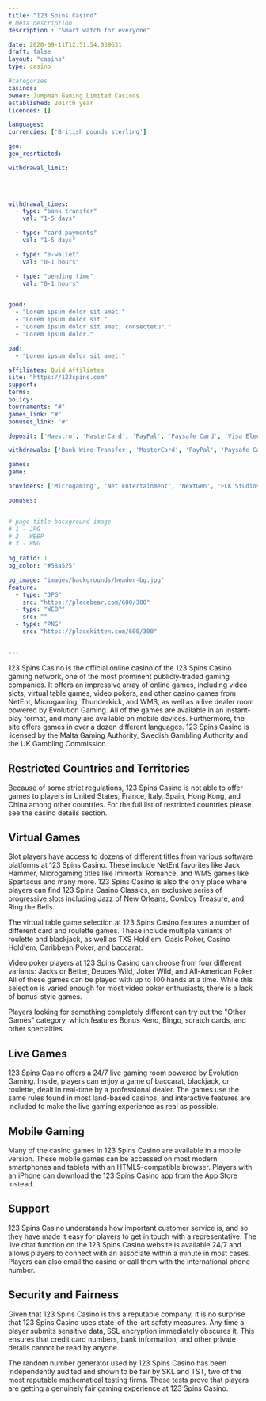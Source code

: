 ```yaml
---
title: "123 Spins Casino"
# meta description
description : "Smart watch for everyone"

date: 2020-09-11T12:51:54.039631
draft: false
layout: "casino" 
type: casino

#categories
casinos: 
owner: Jumpman Gaming Limited Casinos
established: 2017th year
licences: []

languages: 
currencies: ['British pounds sterling']

geo: 
geo_resrticted: 

withdrawal_limit:

  
  

withdrawal_times:
  - type: "bank transfer"
    val: "1-5 days"

  - type: "card payments"
    val: "1-5 days"

  - type: "e-wallet"
    val: "0-1 hours"

  - type: "pending time"
    val: "0-1 hours"


good:
  - "Lorem ipsum dolor sit amet."
  - "Lorem ipsum dolor sit."
  - "Lorem ipsum dolor sit amet, consectetur."
  - "Lorem ipsum dolor."

bad:
  - "Lorem ipsum dolor sit amet."

affiliates: Quid Affiliates
site: "https://123spins.com"
support: 
terms:
policy:
tournaments: "#"
games_link: "#"
bonuses_link: "#"

deposit: ['Maestro', 'MasterCard', 'PayPal', 'Paysafe Card', 'Visa Electron', 'Visa', 'Pay by Phone']

withdrawals: ['Bank Wire Transfer', 'MasterCard', 'PayPal', 'Paysafe Card', 'Visa', 'Mobile Phone']

games: 
game:

providers: ['Microgaming', 'Net Entertainment', 'NextGen', 'ELK Studios', 'lightningboxgames', 'NYX Interactive', 'iSoftBet', 'playson', 'Amaya', 'Pariplay', 'EYECON', 'Scientific Games', 'Jumpman Gaming']

bonuses:


# page title background image 
# 1 - JPG
# 2 - WEBP
# 3 - PNG
 
bg_ratio: 1 
bg_color: "#58a525" 

bg_image: "images/backgrounds/header-bg.jpg"
feature:
  - type: "JPG"
    src: "https://placebear.com/600/300"   
  - type: "WEBP"
    src: ""
  - type: "PNG"
    src: "https://placekitten.com/600/300"   


---
```


123 Spins Casino is the official online casino of the 123 Spins Casino gaming network, one of the most prominent publicly-traded gaming companies. It offers an impressive array of online games, including video slots, virtual table games, video pokers, and other casino games from NetEnt, Microgaming, Thunderkick, and WMS, as well as a live dealer room powered by Evolution Gaming. All of the games are available in an instant-play format, and many are available on mobile devices. Furthermore, the site offers games in over a dozen different languages. 123 Spins Casino is licensed by the Malta Gaming Authority, Swedish Gambling Authority and the UK Gambling Commission.

## Restricted Countries and Territories
Because of some strict regulations, 123 Spins Casino is not able to offer games to players in United States, France, Italy, Spain, Hong Kong, and China among other countries. For the full list of restricted countries please see the casino details section.

## Virtual Games
Slot players have access to dozens of different titles from various software platforms at 123 Spins Casino. These include NetEnt favorites like Jack Hammer, Microgaming titles like Immortal Romance, and WMS games like Spartacus and many more. 123 Spins Casino is also the only place where players can find 123 Spins Casino Classics, an exclusive series of progressive slots including Jazz of New Orleans, Cowboy Treasure, and Ring the Bells.

The virtual table game selection at 123 Spins Casino features a number of different card and roulette games. These include multiple variants of roulette and blackjack, as well as TXS Hold'em, Oasis Poker, Casino Hold'em, Caribbean Poker, and baccarat.

Video poker players at 123 Spins Casino can choose from four different variants: Jacks or Better, Deuces Wild, Joker Wild, and All-American Poker. All of these games can be played with up to 100 hands at a time. While this selection is varied enough for most video poker enthusiasts, there is a lack of bonus-style games.

Players looking for something completely different can try out the "Other Games" category, which features Bonus Keno, Bingo, scratch cards, and other specialties.

## Live Games
123 Spins Casino offers a 24/7 live gaming room powered by Evolution Gaming. Inside, players can enjoy a game of baccarat, blackjack, or roulette, dealt in real-time by a professional dealer. The games use the same rules found in most land-based casinos, and interactive features are included to make the live gaming experience as real as possible.

## Mobile Gaming
Many of the casino games in 123 Spins Casino are available in a mobile version. These mobile games can be accessed on most modern smartphones and tablets with an HTML5-compatible browser. Players with an iPhone can download the 123 Spins Casino app from the App Store instead.

## Support
123 Spins Casino understands how important customer service is, and so they have made it easy for players to get in touch with a representative. The live chat function on the 123 Spins Casino website is available 24/7 and allows players to connect with an associate within a minute in most cases. Players can also email the casino or call them with the international phone number.

## Security and Fairness
Given that 123 Spins Casino is this a reputable company, it is no surprise that 123 Spins Casino uses state-of-the-art safety measures. Any time a player submits sensitive data, SSL encryption immediately obscures it. This ensures that credit card numbers, bank information, and other private details cannot be read by anyone.

The random number generator used by 123 Spins Casino has been independently audited and shown to be fair by SKL and TST, two of the most reputable mathematical testing firms. These tests prove that players are getting a genuinely fair gaming experience at 123 Spins Casino.